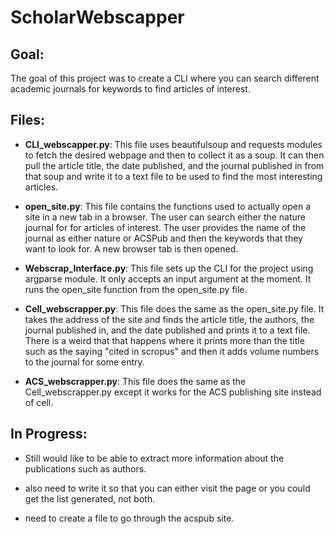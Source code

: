 # ScholarWebscapper

## Goal:

The goal of this project was to create a CLI where you can search different academic journals for keywords to find articles of interest.

## Files:

- **CLI_webscapper.py**: This file uses beautifulsoup and requests modules to fetch the desired webpage and then to collect it as a soup. It can then pull the article title, the date published, and the journal published in from that soup and write it to a text file to be used to find the most interesting articles.

- **open_site.py**: This file contains the functions used to actually open a site in a new tab in a browser. The user can search either the nature journal for for articles of interest. The user provides the name of the journal as either nature or ACSPub and then the keywords that they want to look for. A new browser tab is then opened.

- **Webscrap_Interface.py**: This file sets up the CLI for the project using argparse module. It only accepts an input argument at the moment. It runs the open_site function from the open_site.py file.

* **Cell_webscrapper.py**: This file does the same as the open_site.py file. It takes the address of the site and finds the article title, the authors, the journal published in, and the date published and prints it to a text file. There is a weird that that happens where it prints more than the title such as the saying "cited in scropus" and then it adds volume numbers to the journal for some entry.

* **ACS_webscrapper.py**: This file does the same as the Cell_webscrapper.py except it works for the ACS publishing site instead of cell.

## In Progress:

- Still would like to be able to extract more information about the publications such as authors.

* also need to write it so that you can either visit the page or you could get the list generated, not both.

* need to create a file to go through the acspub site.
